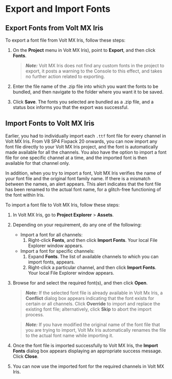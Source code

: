 # Export and Import Fonts

## Export Fonts from Volt MX Iris

To export a font file from Volt MX Iris, follow these steps:

1.  On the **Project** menu in Volt MX Iris), point to **Export**, and then click **Fonts**.

    > ***Note:*** Volt MX Iris does not find any custom fonts in the project to export, it posts a warning to the Console to this effect, and takes no further action related to exporting.

3.  Enter the file name of the .zip file into which you want the fonts to be bundled, and then navigate to the folder where you want it to be saved.
4.  Click **Save**. The fonts you selected are bundled as a .zip file, and a status box informs you that the export was successful.

## <a name="ImportFontstoVoltMXIris"></a>Import Fonts to Volt MX Iris

Earlier, you had to individually import each `.ttf` font file for every channel in Volt MX Iris. From V8 SP4 Fixpack 20 onwards, you can now import any font file directly to your Volt MX Iris project, and the font is automatically made available for all the channels. You also have the option to import a font file for one specific channel at a time, and the imported font is then available for that channel only.

In addition, when you try to import a font, Volt MX Iris verifies the name of your font file and the original font family name. If there is a mismatch between the names, an alert appears. This alert indicates that the font file has been renamed to the actual font name, for a glitch-free functioning of the font within Iris.

To import a font file to Volt MX Iris, follow these steps:

1.  In Volt MX Iris, go to **Project Explorer** > **Assets**.
2.  Depending on your requirement, do any one of the following:
    *   Import a font for all channels:
        1.  Right-click **Fonts**, and then click **Import Fonts**. Your local File Explorer window appears.
    *   Import a font for specific channels:
        1.  Expand **Fonts**. The list of available channels to which you can import fonts, appears.
        2.  Right-click a particular channel, and then click **Import Fonts**. Your local File Explorer window appears.
3.  Browse for and select the required font(s), and then click **Open**.

    > ***Note:*** If the selected font file is already available in Volt Mx Iris, a **Conflict** dialog box appears indicating that the font exists for certain or all channels. Click **Override** to import and replace the existing font file; alternatively, click **Skip** to abort the import process.

    > ***Note:*** If you have modified the original name of the font file that you are trying to import, Volt Mx Iris automatically renames the file to the actual font name while importing it.


1.  Once the font file is imported successfully to Volt MX Iris, the **Import Fonts** dialog box appears displaying an appropriate success message. Click **Close**.
2.  You can now use the imported font for the required channels in Volt MX Iris.